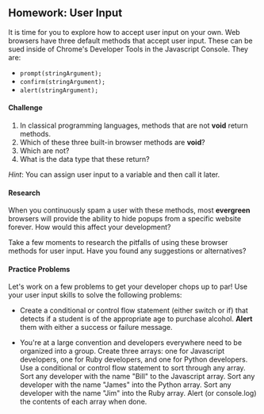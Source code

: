 ## Homework: User Input

It is time for you to explore how to accept user input on your own. Web browsers have three default methods that accept user input. These can be sued inside of Chrome's Developer Tools in the Javascript Console. They are:

* `prompt(stringArgument);`
* `confirm(stringArgument);`
* `alert(stringArgument);`

#### Challenge

1. In classical programming languages, methods that are not **void** return methods.
2. Which of these three built-in browser methods are **void**?
3. Which are not?
4. What is the data type that these return?

*Hint*: You can assign user input to a variable and then call it later.

#### Research

When you continuously spam a user with these methods, most **evergreen** browsers will provide the ability to hide popups from a specific website forever. How would this affect your development?

Take a few moments to research the pitfalls of using these browser methods for user input. Have you found any suggestions or alternatives?

#### Practice Problems

Let's work on a few problems to get your developer chops up to par! Use your user input skills to solve the following problems:

* Create a conditional or control flow statement (either switch or if) that detects if a student is of the appropriate age to purchase alcohol. **Alert** them with either a success or failure message.

* You're at a large convention and developers everywhere need to be organized into a group. Create three arrays: one for Javascript developers, one for Ruby developers, and one for Python developers. Use a conditional or control flow statement to sort through any array. Sort any developer with the name "Bill" to the Javascript array. Sort any developer with the name "James" into the Python array. Sort any developer with the name "Jim" into the Ruby array. Alert (or console.log) the contents of each array when done.
